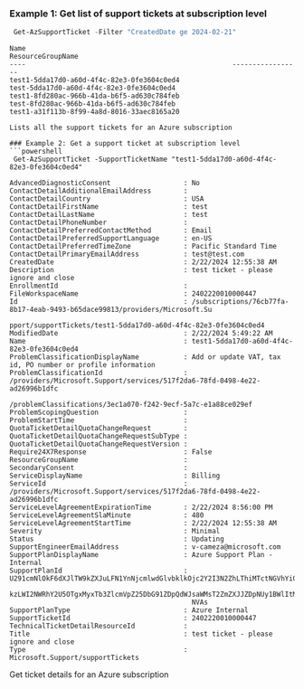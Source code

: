 ### Example 1: Get list of support tickets at subscription level
```powershell
 Get-AzSupportTicket -Filter "CreatedDate ge 2024-02-21"
```

```output
Name                                                   ResourceGroupName
----                                                   -----------------
test1-5dda17d0-a60d-4f4c-82e3-0fe3604c0ed4
test-5dda17d0-a60d-4f4c-82e3-0fe3604c0ed4
test1-8fd280ac-966b-41da-b6f5-ad630c784feb
test-8fd280ac-966b-41da-b6f5-ad630c784feb
test1-a31f113b-8f99-4a8d-8016-33aec8165a20

Lists all the support tickets for an Azure subscription

### Example 2: Get a support ticket at subscription level
```powershell
 Get-AzSupportTicket -SupportTicketName "test1-5dda17d0-a60d-4f4c-82e3-0fe3604c0ed4"
```

```output
AdvancedDiagnosticConsent                  : No
ContactDetailAdditionalEmailAddress        :
ContactDetailCountry                       : USA
ContactDetailFirstName                     : test
ContactDetailLastName                      : test
ContactDetailPhoneNumber                   :
ContactDetailPreferredContactMethod        : Email
ContactDetailPreferredSupportLanguage      : en-US
ContactDetailPreferredTimeZone             : Pacific Standard Time
ContactDetailPrimaryEmailAddress           : test@test.com
CreatedDate                                : 2/22/2024 12:55:38 AM
Description                                : test ticket - please ignore and close
EnrollmentId                               :
FileWorkspaceName                          : 2402220010000447
Id                                         : /subscriptions/76cb77fa-8b17-4eab-9493-b65dace99813/providers/Microsoft.Su
                                             pport/supportTickets/test1-5dda17d0-a60d-4f4c-82e3-0fe3604c0ed4
ModifiedDate                               : 2/22/2024 5:49:22 AM
Name                                       : test1-5dda17d0-a60d-4f4c-82e3-0fe3604c0ed4
ProblemClassificationDisplayName           : Add or update VAT, tax id, PO number or profile information
ProblemClassificationId                    : /providers/Microsoft.Support/services/517f2da6-78fd-0498-4e22-ad26996b1dfc
                                             /problemClassifications/3ec1a070-f242-9ecf-5a7c-e1a88ce029ef
ProblemScopingQuestion                     :
ProblemStartTime                           :
QuotaTicketDetailQuotaChangeRequest        :
QuotaTicketDetailQuotaChangeRequestSubType :
QuotaTicketDetailQuotaChangeRequestVersion :
Require24X7Response                        : False
ResourceGroupName                          :
SecondaryConsent                           :
ServiceDisplayName                         : Billing
ServiceId                                  : /providers/Microsoft.Support/services/517f2da6-78fd-0498-4e22-ad26996b1dfc
ServiceLevelAgreementExpirationTime        : 2/22/2024 8:56:00 PM
ServiceLevelAgreementSlaMinute             : 480
ServiceLevelAgreementStartTime             : 2/22/2024 12:55:38 AM
Severity                                   : Minimal
Status                                     : Updating
SupportEngineerEmailAddress                : v-cameza@microsoft.com
SupportPlanDisplayName                     : Azure Support Plan - Internal
SupportPlanId                              : U291cmNlOkF6dXJlTW9kZXJuLFN1YnNjcmlwdGlvbklkOjc2Y2I3N2ZhLThiMTctNGVhYi05ND
                                             kzLWI2NWRhY2U5OTgxMyxTb3ZlcmVpZ25DbG91ZDpQdWJsaWMsT2ZmZXJJZDpNUy1BWlItMDAx
                                             NVAs
SupportPlanType                            : Azure Internal
SupportTicketId                            : 2402220010000447
TechnicalTicketDetailResourceId            :
Title                                      : test ticket - please ignore and close
Type                                       : Microsoft.Support/supportTickets
```

Get ticket details for an Azure subscription